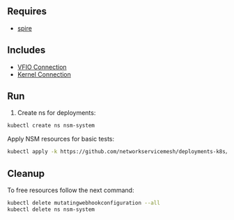 ## Requires

- [spire](../spire)

## Includes

- [VFIO Connection](../use-cases/Vfio2Noop)
- [Kernel Connection](../use-cases/SriovKernel2Noop)

## Run

1. Create ns for deployments:
```bash
kubectl create ns nsm-system
```

Apply NSM resources for basic tests:
```bash
kubectl apply -k https://github.com/networkservicemesh/deployments-k8s/examples/sriov?ref=63ed56b9708aee580164bee76b8c1bb1e6c110ad
```

## Cleanup

To free resources follow the next command:
```bash
kubectl delete mutatingwebhookconfiguration --all
kubectl delete ns nsm-system
```
